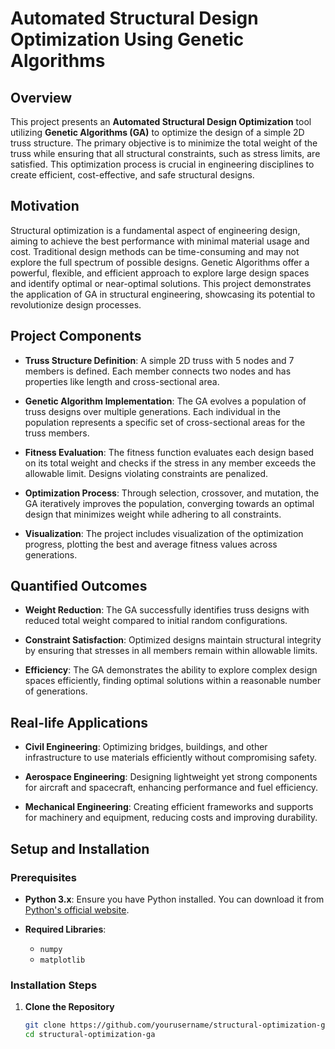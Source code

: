 # Automated Structural Design Optimization Using Genetic Algorithms

## Overview

This project presents an **Automated Structural Design Optimization** tool utilizing **Genetic Algorithms (GA)** to optimize the design of a simple 2D truss structure. The primary objective is to minimize the total weight of the truss while ensuring that all structural constraints, such as stress limits, are satisfied. This optimization process is crucial in engineering disciplines to create efficient, cost-effective, and safe structural designs.

## Motivation

Structural optimization is a fundamental aspect of engineering design, aiming to achieve the best performance with minimal material usage and cost. Traditional design methods can be time-consuming and may not explore the full spectrum of possible designs. Genetic Algorithms offer a powerful, flexible, and efficient approach to explore large design spaces and identify optimal or near-optimal solutions. This project demonstrates the application of GA in structural engineering, showcasing its potential to revolutionize design processes.

## Project Components

- **Truss Structure Definition**: A simple 2D truss with 5 nodes and 7 members is defined. Each member connects two nodes and has properties like length and cross-sectional area.

- **Genetic Algorithm Implementation**: The GA evolves a population of truss designs over multiple generations. Each individual in the population represents a specific set of cross-sectional areas for the truss members.

- **Fitness Evaluation**: The fitness function evaluates each design based on its total weight and checks if the stress in any member exceeds the allowable limit. Designs violating constraints are penalized.

- **Optimization Process**: Through selection, crossover, and mutation, the GA iteratively improves the population, converging towards an optimal design that minimizes weight while adhering to all constraints.

- **Visualization**: The project includes visualization of the optimization progress, plotting the best and average fitness values across generations.

## Quantified Outcomes

- **Weight Reduction**: The GA successfully identifies truss designs with reduced total weight compared to initial random configurations.

- **Constraint Satisfaction**: Optimized designs maintain structural integrity by ensuring that stresses in all members remain within allowable limits.

- **Efficiency**: The GA demonstrates the ability to explore complex design spaces efficiently, finding optimal solutions within a reasonable number of generations.

## Real-life Applications

- **Civil Engineering**: Optimizing bridges, buildings, and other infrastructure to use materials efficiently without compromising safety.

- **Aerospace Engineering**: Designing lightweight yet strong components for aircraft and spacecraft, enhancing performance and fuel efficiency.

- **Mechanical Engineering**: Creating efficient frameworks and supports for machinery and equipment, reducing costs and improving durability.

## Setup and Installation

### Prerequisites

- **Python 3.x**: Ensure you have Python installed. You can download it from [Python's official website](https://www.python.org/downloads/).

- **Required Libraries**:
  - `numpy`
  - `matplotlib`

### Installation Steps

1. **Clone the Repository**

   ```bash
   git clone https://github.com/yourusername/structural-optimization-ga.git
   cd structural-optimization-ga
